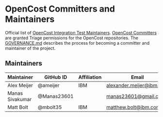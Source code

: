 # OpenCost Committers and Maintainers

Official list of [OpenCost Integration Test Maintainers](https://github.com/orgs/opencost/teams/opencost-integration-test-maintainers). [OpenCost Committers](https://github.com/orgs/opencost/teams/opencost-committers) are granted Triage permissions for the OpenCost repositories. The [GOVERNANCE.md](https://github.com/opencost/opencost/blob/develop/GOVERNANCE.md) describes the process for becoming a committer and maintainer of the project.

## Maintainers

| Maintainer | GitHub ID | Affiliation | Email |
| --------------- | --------- | ----------- | ----------- |
| Alex Meijer | @ameijer | IBM | <alexander.meijer@ibm.com> |
| Manas Sivakumar | @Manas23601 |  | <manas23601@gmail.com> |
| Matt Bolt | @​mbolt35 | IBM | <matthew.bolt@ibm.com> |

